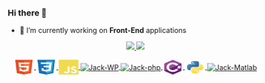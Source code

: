 ### Hi there 👋
- 🔭 I’m currently working on **Front-End** applications <br>

<!--
**jacklmg75/jacklmg75** is a ✨ _special_ ✨ repository because its `README.md` (this file) appears on your GitHub profile.

Here are some ideas to get you started:

- 🔭 I’m currently working on ...
- 🌱 I’m currently learning ...
- 👯 I’m looking to collaborate on ...
- 🤔 I’m looking for help with ...
- 💬 Ask me about ...
- 📫 How to reach me: ...
- 😄 Pronouns: ...
- ⚡ Fun fact: ...
-->

<div align="center">
  <a href="https://github.com/jacklmg75">
  <img width=45% src="https://github-readme-stats.vercel.app/api?username=jacklmg75&show_icons=true&theme=dark&include_all_commits=true&count_private=true"/>
  <img width=45% src="https://github-readme-stats.vercel.app/api/top-langs/?username=jacklmg75&layout=compact&langs_count=7&theme=dark"/>
</div>
  
<div align="center" style="display: inline_block"><br>
  <img align="center" alt="Jack-HTML"   height="30" width="40" src="https://raw.githubusercontent.com/devicons/devicon/master/icons/html5/html5-original.svg"/>
  <img align="center" alt="Jack-CSS"    height="30" width="40" src="https://raw.githubusercontent.com/devicons/devicon/master/icons/css3/css3-original.svg"/>
  <img align="center" alt="Jack-JS"     height="30" width="40" src="https://raw.githubusercontent.com/devicons/devicon/master/icons/javascript/javascript-plain.svg"/>
  <img align="center" alt="Jack-WP"     height="30" width="40" src="https://cdn.jsdelivr.net/gh/devicons/devicon/icons/wordpress/wordpress-plain.svg"/>
  <img align="center" alt="Jack-php"    height="30" width="40" src="https://cdn.jsdelivr.net/gh/devicons/devicon/icons/php/php-plain.svg"/>
  <img align="center" alt="Jack-Csharp" height="30" width="40" src="https://raw.githubusercontent.com/devicons/devicon/master/icons/csharp/csharp-original.svg"/>
  <img align="center" alt="Jack-Python" height="30" width="40" src="https://raw.githubusercontent.com/devicons/devicon/master/icons/python/python-original.svg"/>
  <img align="center" alt="Jack-Matlab" height="30" width="40" src="https://cdn.jsdelivr.net/gh/devicons/devicon/icons/matlab/matlab-original.svg"/>
</div>

##
  
